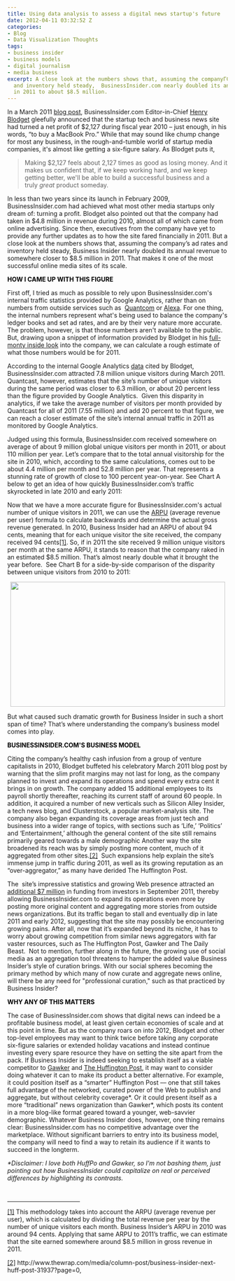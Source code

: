 ```yaml
---
title: Using data analysis to assess a digital news startup's future
date: 2012-04-11 03:32:52 Z
categories:
- Blog
- Data Visualization Thoughts
tags:
- business insider
- business models
- digital journalism
- media business
excerpt: A close look at the numbers shows that, assuming the companyΓÇÖs ad rates
  and inventory held steady,  BusinessInsider.com nearly doubled its annual revenue
  in 2011 to about $8.5 million.
---
```


<p>In a March 2011 <a href="http://www.businessinsider.com/business-insider-the-full-monty-2011-3">blog post</a>, BusinessInsider.com Editor-in-Chief <a href="https://twitter.com/#!/hblodget">Henry Blodget</a> gleefully announced that the startup tech and business news site had turned a net profit of $2,127 during fiscal year 2010 – just enough, in his words, “to buy a MacBook Pro.” While that may sound like chump change for most any business, in the rough-and-tumble world of startup media companies, it's almost like getting a six-figure salary. As Blodget puts it,</p>
<blockquote><p>Making $2,127 feels about 2,127 times as good as losing money. And it makes us confident that, if we keep working hard, and we keep getting better, we'll be able to build a successful business and a truly <em>great </em>product someday.</p></blockquote>
<p>In less than two years since its launch in February 2009, BusinessInsider.com had achieved what most other media startups only dream of: turning a profit. Blodget also pointed out that the company had taken in $4.8 million in revenue during 2010, almost all of which came from online advertising. Since then, executives from the company have yet to provide any further updates as to how the site fared financially in 2011. But a close look at the numbers shows that, assuming the company’s ad rates and inventory held steady, Business Insider nearly doubled its annual revenue to somewhere closer to $8.5 million in 2011. That makes it one of the most successful online media sites of its scale.<!--more--></p>
<p><span style="color: black;"><b>HOW I CAME UP WITH THIS FIGURE</b></span></p>
<p>First off, I tried as much as possible to rely upon BusinessInsider.com's internal traffic statistics provided by Google Analytics, rather than on numbers from outside services such as  <a href="http://www.quantcast.com/businessinsider.com#!traffic">Quantcom</a> or <a href="http://www.quantcast.com/businessinsider.com#!traffic">Alexa</a>. For one thing, the internal numbers represent what's being used to balance the company's ledger books and set ad rates, and are by their very nature more accurate. The problem, however, is that those numbers aren't available to the public. But, drawing upon a snippet of information provided by Blodget in his <a href="http://www.businessinsider.com/business-insider-the-full-monty-2011-3">full-monty inside look</a> into the company, we can calculate a rough estimate of what those numbers would be for 2011.</p>
<p>According to the internal Google Analytics <a href="http://www.businessinsider.com/business-insider-the-full-monty-2011-3">data</a> cited by Blodget, BusinessInsider.com attracted 7.8 million unique visitors during March 2011. Quantcast, however, estimates that the site’s number of unique visitors during the same period was closer to 6.3 million, or about 20 percent less than the figure provided by Google Analytics.  Given this disparity in analytics, if we take the average number of visitors per month provided by Quantcast for all of 2011 (7.55 million) and add 20 percent to that figure, we can reach a closer estimate of the site’s internal annual traffic in 2011 as monitored by Google Analytics.</p>
<p>Judged using this formula, BusinessInsider.com received somewhere on average of about 9 million global unique visitors per month in 2011, or about 110 million per year. Let’s compare that to the total annual visitorship for the site in 2010, which, according to the same calculations, comes out to be about 4.4 million per month and 52.8 million per year. That represents a stunning rate of growth of close to 100 percent year-on-year. See Chart A below to get an idea of how quickly BusinessInsider.com’s traffic skyrocketed in late 2010 and early 2011:</p>
<p><script src="//ajax.googleapis.com/ajax/static/modules/gviz/1.0/chart.js">// <![CDATA[<br />
 {"dataSourceUrl":"//docs.google.com/spreadsheet/tq?key=0Au4D8Alccn4xdGc0eDBnV1IwODY4SzdSQXk3ME1MdGc&#038;transpose=0&#038;headers=1&#038;range=A1%3AC28&#038;gid=0&#038;pub=1","options":{"vAxes":[{"viewWindowMode":"pretty","gridlines":{"count":"10","color":"#ffffff"},"viewWindow":{}},{"viewWindowMode":"pretty","viewWindow":{}}],"title":"BusinessInsider.com Unique Visitors Per Month (millions)","useFormatFromData":true,"booleanRole":"certainty","animation":{"duration":500},"hAxis":{"title":""},"isStacked":false,"width":600,"height":371},"state":{},"chartType":"AreaChart","chartName":"Chart 1"}<br />
// ]]></script></p>
<p>Now that we have a more accurate figure for BusinessInsider.com's actual number of unique visitors in 2011, we can use the <a href="http://en.wikipedia.org/wiki/Average_revenue_per_user">ARPU</a> (average revenue per user) formula to calculate backwards and determine the actual gross revenue generated. In 2010, Business Insider had an ARPU of about 94 cents, meaning that for each unique visitor the site received, the company received 94 cents<a title="" href="#_ftn1">[1]</a>. So, if in 2011 the site received 9 million unique visitors per month at the same ARPU, it stands to reason that the company raked in an estimated $8.5 million. That’s almost nearly double what it brought the year before.  See Chart B for a side-by-side comparison of the disparity between unique visitors from 2010 to 2011:</p>
<p style="text-align: center;"><a href="{{ site.baseurl }}/assets/visitorship21.png"><img class="aligncenter  wp-image-2263" title="visitorship2" src="{{ site.baseurl }}/assets/visitorship21.png" alt="" width="491" height="285" /></a></p>
<p>But what caused such dramatic growth for Business Insider in such a short span of time? That’s where understanding the company’s business model comes into play.</p>
<p><span style="color: black;"><b>BUSINESSINSIDER.COM'S BUSINESS MODEL</b></span></p>
<p>Citing the company’s healthy cash infusion from a group of venture capitalists in 2010, Blodget buffeted his celebratory March 2011 blog post by warning that the slim profit margins may not last for long, as the company planned to invest and expand its operations and spend every extra cent it brings in on growth. The company added 15 additional employees to its payroll shortly thereafter, reaching its current staff of around 60 people. In addition, it acquired a number of new verticals such as Silicon Alley Insider, a tech news blog, and Clusterstock, a popular market-analysis site. The company also began expanding its coverage areas from just tech and business into a wider range of topics, with sections such as ‘Life,’ ‘Politics’ and ‘Entertainment,’ although the general content of the site still remains primarily geared towards a male demographic Another way the site broadened its reach was by simply posting more content, much of it aggregated from other sites.<a title="" href="#_ftn2">[2]</a>  Such expansions help explain the site’s immense jump in traffic during 2011, as well as its growing reputation as an “over-aggregator,” as many have derided The Huffington Post.</p>
<p>The  site’s impressive statistics and growing Web presence attracted an <a href="http://www.thewrap.com/media/column-post/business-insider-nets-7-million-funding-31216">additional $7 million</a> in funding from investors in September 2011, thereby allowing BusinessInsider.com to expand its operations even more by posting more original content and aggregating more stories from outside news organizations. But its traffic began to stall and eventually dip in late 2011 and early 2012, suggesting that the site may possibly be encountering growing pains. After all, now that it’s expanded beyond its niche, it has to worry about growing competition from similar news aggregators with far vaster resources, such as The Huffington Post, Gawker and The Daily Beast.  Not to mention, further along in the future, the growing use of social media as an aggregation tool threatens to hamper the added value Business Insider’s style of curation brings. With our social spheres becoming the primary method by which many of now curate and aggregate news online, will there be any need for "professional curation," such as that practiced by Business Insider?</p>
<p><span style="color: black;"><b>WHY ANY OF THIS MATTERS</b></span></p>
<p>The case of BusinessInsider.com shows that digital news can indeed be a profitable business model, at least given certain economies of scale and at this point in time. But as the company roars on into 2012, Blodget and other top-level employees may want to think twice before taking any corporate six-figure salaries or extended holiday vacations and instead continue investing every spare resource they have on setting the site apart from the pack. If Business Insider is indeed seeking to establish itself as a viable competitor to <a href="http://gawker.com">Gawker</a> and <a href="http://huffingtonpost.com">The Huffington Post</a>, it may want to consider doing whatever it can to make its product a better alternative. For example, it could position itself as a “smarter” Huffington Post –– one that still takes full advantage of the networked, curated power of the Web to publish and aggregate, but without celebrity coverage*. Or it could present itself as a more “traditional” news organization than Gawker*, which posts its content in a more blog-like format geared toward a younger, web-savvier demographic. Whatever Business Insider does, however, one thing remains clear: BusinessInsider.com has no competitive advantage over the marketplace. Without significant barriers to entry into its business model, the company will need to find a way to retain its audience if it wants to succeed in the longterm.</p>
<p><em>*Disclaimer: I love both HuffPo and Gawker, so I'm not bashing them, just pointing out how BusinessInsider could capitalize on real or perceived differences by highlighting its contrasts.</em></p>
<div>
<p>&nbsp;</p>
<hr align="left" size="1" width="33%" />
<div>
<p><a title="" href="#_ftnref1">[1]</a> This methodology takes into account the ARPU (average revenue per user), which is calculated by dividing the total revenue per year by the number of unique visitors each month. Business Insider’s ARPU in 2010 was around 94 cents. Applying that same ARPU to 2011’s traffic, we can estimate that the site earned somewhere around $8.5 million in gross revenue in 2011.</p>
</div>
<div>
<p><a title="" href="#_ftnref2">[2]</a> http://www.thewrap.com/media/column-post/business-insider-next-huff-post-31937?page=0,</p>
</div>
</div>
